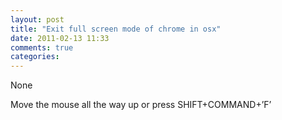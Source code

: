 ```yaml
---
layout: post
title: "Exit full screen mode of chrome in osx"
date: 2011-02-13 11:33
comments: true
categories: 
---
```


None


Move the mouse all the way up or press SHIFT+COMMAND+’F’

